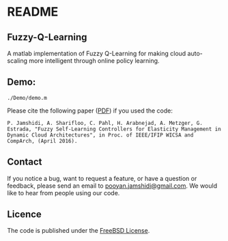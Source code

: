 # README

## Fuzzy-Q-Learning
A matlab implementation of Fuzzy Q-Learning for making cloud auto-scaling more intelligent through online policy learning.

## Demo:
```
./Demo/demo.m
```

Please cite the following paper ([PDF](https://github.com/pooyanjamshidi/Fuzzy-Q-Learning/blob/master/value_function_calculator.m)) if you used the code:
```
P. Jamshidi, A. Sharifloo, C. Pahl, H. Arabnejad, A. Metzger, G. Estrada, "Fuzzy Self-Learning Controllers for Elasticity Management in Dynamic Cloud Architectures", in Proc. of IEEE/IFIP WICSA and CompArch, (April 2016).
```

## Contact

If you notice a bug, want to request a feature, or have a question or feedback, please send an email to pooyan.jamshidi@gmail.com. We would like to hear from people using our code.

## Licence

The code is published under the [FreeBSD License](https://github.com/pooyanjamshidi/Fuzzy-Q-Learning/blob/master/LICENSE.txt).
